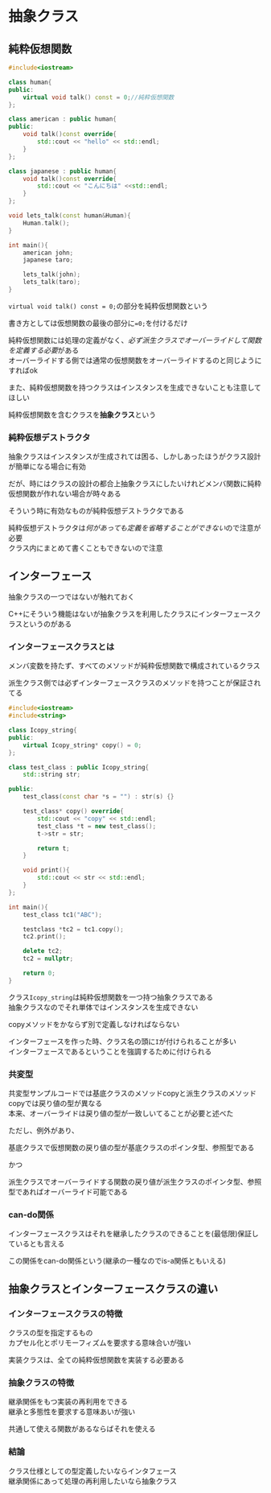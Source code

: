 # 抽象クラス

## 純粋仮想関数

```C++
#include<iostream>

class human{
public:
    virtual void talk() const = 0;//純粋仮想関数
};

class american : public human{
public:
    void talk()const override{
        std::cout << "hello" << std::endl;
    }
};

class japanese : public human{
    void talk()const override{
        std::cout << "こんにちは" <<std::endl;
    }
};

void lets_talk(const human&Human){
    Human.talk();
}

int main(){
    american john;
    japanese taro;

    lets_talk(john);
    lets_talk(taro);
}
```

`virtual void talk() const = 0;`の部分を純粋仮想関数という

書き方としては仮想関数の最後の部分に`=0;`を付けるだけ

純粋仮想関数には処理の定義がなく、*必ず派生クラスでオーバーライドして関数を定義する必要*がある  
オーバーライドする側では通常の仮想関数をオーバーライドするのと同じようにすればok

また、純粋仮想関数を持つクラスはインスタンスを生成できないことも注意してほしい

純粋仮想関数を含むクラスを**抽象クラス**という

### 純粋仮想デストラクタ

抽象クラスはインスタンスが生成されては困る、しかしあったほうがクラス設計が簡単になる場合に有効  

だが、時にはクラスの設計の都合上抽象クラスにしたいけれどメンバ関数に純粋仮想関数が作れない場合が時々ある

そういう時に有効なものが純粋仮想デストラクタである

純粋仮想デストラクタは*何があっても定義を省略することができない*ので注意が必要  
クラス内にまとめて書くこともできないので注意

## インターフェース

抽象クラスの一つではないが触れておく

C++にそういう機能はないが抽象クラスを利用したクラスにインターフェースクラスというのがある

### インターフェースクラスとは

メンバ変数を持たず、すべてのメソッドが純粋仮想関数で構成されているクラス

派生クラス側では必ずインターフェースクラスのメソッドを持つことが保証されてる

```C++
#include<iostream>
#include<string>

class Icopy_string{
public:
    virtual Icopy_string* copy() = 0;
};

class test_class : public Icopy_string{
    std::string str;

public:
    test_class(const char *s = "") : str(s) {}

    test_class* copy() override{
        std::cout << "copy" << std::endl;
        test_class *t = new test_class();
        t->str = str;

        return t;
    }

    void print(){
        std::cout << str << std::endl;
    }
};

int main(){
    test_class tc1("ABC");

    testclass *tc2 = tc1.copy();
    tc2.print();

    delete tc2;
    tc2 = nullptr;

    return 0;
}
```

クラス`Icopy_string`は純粋仮想関数を一つ持つ抽象クラスである  
抽象クラスなのでそれ単体ではインスタンスを生成できない

copyメソッドをかならず別で定義しなければならない

インターフェースを作った時、クラス名の頭に`I`が付けられることが多い  
インターフェースであるということを強調するために付けられる

### 共変型

共変型サンプルコードでは基底クラスのメソッドcopyと派生クラスのメソッドcopyでは戻り値の型が異なる  
本来、オーバーライドは戻り値の型が一致しいてることが必要と述べた

ただし、例外があり、

基底クラスで仮想関数の戻り値の型が基底クラスのポインタ型、参照型である

かつ

派生クラスでオーバーライドする関数の戻り値が派生クラスのポインタ型、参照型であればオーバーライド可能である

### can-do関係

インターフェースクラスはそれを継承したクラスのできることを(最低限)保証しているとも言える

この関係をcan-do関係という(継承の一種なのでis-a関係ともいえる)

## 抽象クラスとインターフェースクラスの違い

### インターフェースクラスの特徴

クラスの型を指定するもの  
カプセル化とポリモーフィズムを要求する意味合いが強い

実装クラスは、全ての純粋仮想関数を実装する必要ある

### 抽象クラスの特徴

継承関係をもつ実装の再利用をできる  
継承と多態性を要求する意味あいが強い

共通して使える関数があるならばそれを使える

### 結論

クラス仕様としての型定義したいならインタフェース  
継承関係にあって処理の再利用したいなら抽象クラス
